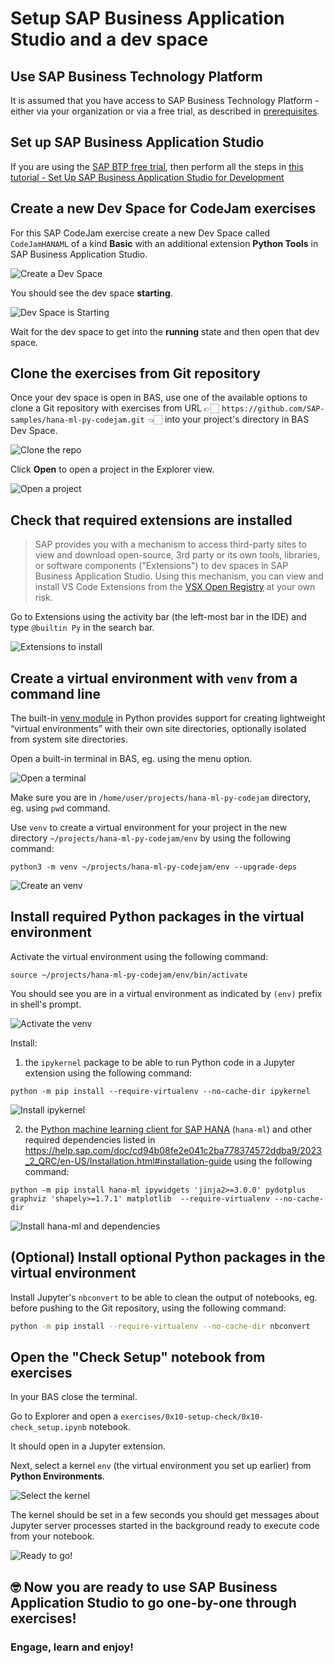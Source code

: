 # Setup SAP Business Application Studio and a dev space

## Use SAP Business Technology Platform
It is assumed that you have access to SAP Business Technology Platform - either via your organization or via a free trial, as described in [prerequisites](../../prerequisites.md).

## Set up SAP Business Application Studio
If you are using the [SAP BTP free trial](https://developers.sap.com/tutorials/hcp-create-trial-account.html), then perform all the steps in [this tutorial - Set Up SAP Business Application Studio for Development](https://developers.sap.com/tutorials/appstudio-onboarding.html)

## Create a new Dev Space for CodeJam exercises

For this SAP CodeJam exercise create a new Dev Space called `CodeJamHANAML` of a kind **Basic** with an additional extension **Python Tools** in SAP Business Application Studio.

![Create a Dev Space](img/setup0021.png)

You should see the dev space **starting**.

![Dev Space is Starting](img/setup0023.png)

Wait for the dev space to get into the **running** state and then open that dev space.

## Clone the exercises from Git repository

Once your dev space is open in BAS, use one of the available options to clone a Git repository with exercises from URL 👉🏻 `https://github.com/SAP-samples/hana-ml-py-codejam.git` 👈🏻 into your project's directory in BAS Dev Space.

![Clone the repo](img/setup0030.png)

Click **Open** to open a project in the Explorer view.

![Open a project](img/setup0040.png)

## Check that required extensions are installed

> SAP provides you with a mechanism to access third-party sites to view and download open-source, 3rd party or its own tools, libraries, or software components ("Extensions") to dev spaces in SAP Business Application Studio. Using this mechanism, you can view and install VS Code Extensions from the [VSX Open Registry](https://open-vsx.org/) at your own risk.

Go to Extensions using the activity bar (the left-most bar in the IDE) and type `@builtin Py` in the search bar. 

![Extensions to install](img/setup0051.png)

## Create a virtual environment with `venv` from a command line

The built-in [venv module](https://docs.python.org/3.9/library/venv.html#module-venv) in Python provides support for creating lightweight “virtual environments” with their own site directories, optionally isolated from system site directories.

Open a built-in terminal in BAS, eg. using the menu option.

![Open a terminal](img/setup0060.png)

Make sure you are in `/home/user/projects/hana-ml-py-codejam` directory, eg. using `pwd` command.

Use `venv` to create a virtual environment for your project in the new directory `~/projects/hana-ml-py-codejam/env` by using the following command:

```shell
python3 -m venv ~/projects/hana-ml-py-codejam/env --upgrade-deps
```

![Create an venv](img/setup0070.png)

## Install required Python packages in the virtual environment

Activate the virtual environment using the following command:

```shell
source ~/projects/hana-ml-py-codejam/env/bin/activate
```

You should see you are in a virtual environment as indicated by `(env)` prefix in shell's prompt.

![Activate the venv](img/setup0080.png)

Install:

1. the `ipykernel` package to be able to run Python code in a Jupyter extension using the following command:

```shell
python -m pip install --require-virtualenv --no-cache-dir ipykernel
```

![Install ipykernel](img/setup0090.png)

2. the [Python machine learning client for SAP HANA](https://pypi.org/project/hana-ml/) (`hana-ml`) and other required dependencies listed in https://help.sap.com/doc/cd94b08fe2e041c2ba778374572ddba9/2023_2_QRC/en-US/Installation.html#installation-guide using the following command:

```shell
python -m pip install hana-ml ipywidgets 'jinja2>=3.0.0' pydotplus graphviz 'shapely>=1.7.1' matplotlib  --require-virtualenv --no-cache-dir
```

![Install hana-ml and dependencies](img/setup0100.png)

## (Optional) Install optional Python packages in the virtual environment

Install Jupyter's `nbconvert` to be able to clean the output of notebooks, eg. before pushing to the Git repository, using the following command:
```sh
python -m pip install --require-virtualenv --no-cache-dir nbconvert
```

## Open the "Check Setup" notebook from exercises

In your BAS close the terminal. 

Go to Explorer and open a `exercises/0x10-setup-check/0x10-check_setup.ipynb` notebook. 

It should open in a Jupyter extension.

Next, select a kernel `env` (the virtual environment you set up earlier) from **Python Environments**.

![Select the kernel](img/setup0110.png)

The kernel should be set in a few seconds you should get messages about Jupyter server processes started in the background ready to execute code from your notebook.

![Ready to go!](img/setup0120.png)

## 🤓 Now you are ready to use SAP Business Application Studio to go one-by-one through exercises! 

### Engage, learn and enjoy!